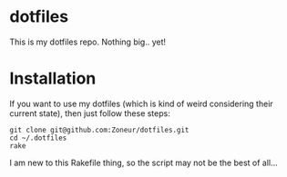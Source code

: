 dotfiles
========

This is my dotfiles repo. Nothing big.. yet!

Installation
============

If you want to use my dotfiles (which is kind of weird considering their current state), then just follow these steps:

```terminal
git clone git@github.com:Zoneur/dotfiles.git
cd ~/.dotfiles
rake
```

I am new to this Rakefile thing, so the script may not be the best of all...
